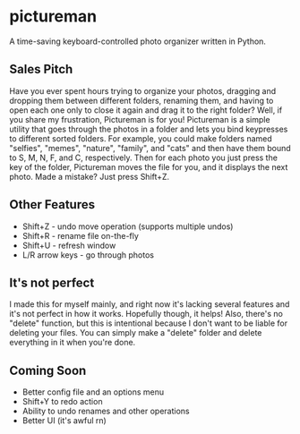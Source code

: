 # pictureman
A time-saving keyboard-controlled photo organizer written in Python.

## Sales Pitch
Have you ever spent hours trying to organize your photos, dragging and dropping them between different folders, renaming them, and having to open each one only to close it again and drag it to the right folder? Well, if you share my frustration, Pictureman is for you! Pictureman is a simple utility that goes through the photos in a folder and lets you bind keypresses to different sorted folders. For example, you could make folders named "selfies", "memes", "nature", "family", and "cats" and then have them bound to S, M, N, F, and C, respectively. Then for each photo you just press the key of the folder, Pictureman moves the file for you, and it displays the next photo. Made a mistake? Just press Shift+Z.

## Other Features
- Shift+Z - undo move operation (supports multiple undos)
- Shift+R - rename file on-the-fly
- Shift+U - refresh window
- L/R arrow keys - go through photos

## It's not perfect
I made this for myself mainly, and right now it's lacking several features and it's not perfect in how it works. Hopefully though, it helps! Also, there's no "delete" function, but this is intentional because I don't want to be liable for deleting your files. You can simply make a "delete" folder and delete everything in it when you're done. 

## Coming Soon
- Better config file and an options menu
- Shift+Y to redo action
- Ability to undo renames and other operations
- Better UI (it's awful rn)
